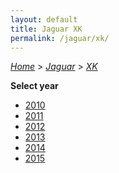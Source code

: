 ```yaml
---
layout: default
title: Jaguar XK
permalink: /jaguar/xk/
---
```

[*Home*](/) > [*Jaguar*](/jaguar/) > [*XK*](/jaguar/xk/)

**Select year**

- [2010](/jaguar/xk/2010/)
- [2011](/jaguar/xk/2011/)
- [2012](/jaguar/xk/2012/)
- [2013](/jaguar/xk/2013/)
- [2014](/jaguar/xk/2014/)
- [2015](/jaguar/xk/2015/)